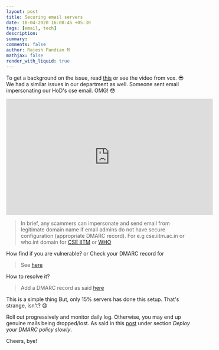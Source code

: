 ```yaml
---
layout: post
title: Securing email servers
date: 10-04-2020 16:08:45 +05:30
tags: [email, tech]
description:
summary:
comments: false
author: Rajesh Pandian M
mathjax: false
render_with_liquid: true
---
```


To get a background on the issue,
read [this](https://www.vox.com/recode/2020/4/2/21202852/coronavirus-scam-email-who-spoofing-domain-dmarc) or see the video from vox. :sunglasses:
We had a similar issues in our department as well.
Someone sent email impersonating our HoD's cse email. OMG! :flushed:

<iframe width="560" height="315" src="https://www.youtube.com/embed/_CrbHvbvvMw" frameborder="0" allow="accelerometer; autoplay; encrypted-media; gyroscope; picture-in-picture" allowfullscreen></iframe>

> In brief, any scammers can impersonate and send email from legitimate
domain name if email admins do not have secure configuration (appropriate DMARC record). For e.g cse.iitm.ac.in or who.int domain for [CSE IITM](https://www.cse.iitm.ac.in/) or [WHO](https://www.who.int/)


How find if you are vulnerable? or Check your DMARC record for


> See [here](https://www.dmarcanalyzer.com/dmarc/dmarc-record-check)


How to resolve it?

> Add a DMARC record as said [here](https://www.dmarcanalyzer.com/how-to-create-a-dmarc-record/)

This is a simple thing
But, only 15% servers has done this setup. That's strange, isn't? :anguished:

Roll out progressively and monitor daily log.
Otherwise, you may end up genuine mails being dropped/lost.
As said in this [post](https://www.dmarcanalyzer.com/how-to-create-a-dmarc-record/) under section *Deploy your DMARC policy slowly*.

Cheers, bye!
